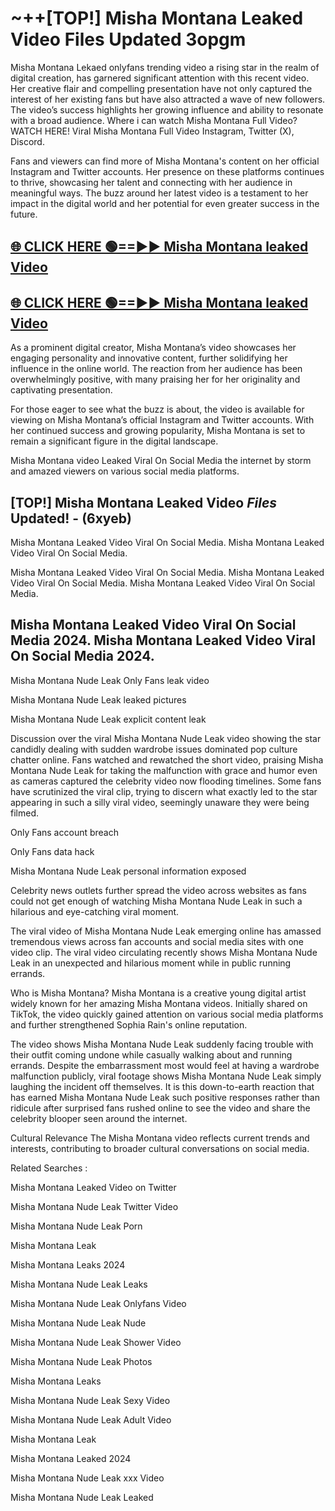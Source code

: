 # ~++[TOP!] Misha Montana Leaked Video Files Updated 3opgm

 Misha Montana Lekaed onlyfans trending video a rising star in the realm of digital creation, has garnered significant attention with this recent video. Her creative flair and compelling presentation have not only captured the interest of her existing fans but have also attracted a wave of new followers. The video’s success highlights her growing influence and ability to resonate with a broad audience.
Where i can watch  Misha Montana Full Video? WATCH HERE! Viral  Misha Montana Full Video Instagram, Twitter (X), Discord.


Fans and viewers can find more of  Misha Montana's content on her official Instagram and Twitter accounts. Her presence on these platforms continues to thrive, showcasing her talent and connecting with her audience in meaningful ways. The buzz around her latest video is a testament to her impact in the digital world and her potential for even greater success in the future.


## [🌐 CLICK HERE 🟢==►►  Misha Montana leaked Video ](https://onlyclips.site?title=Misha_Montana&ref=git)

## [🌐 CLICK HERE 🟢==►►  Misha Montana leaked Video ](https://onlyclips.site?title=Misha_Montana&ref=git)


As a prominent digital creator,  Misha Montana’s video showcases her engaging personality and innovative content, further solidifying her influence in the online world. The reaction from her audience has been overwhelmingly positive, with many praising her for her originality and captivating presentation.

For those eager to see what the buzz is about, the video is available for viewing on  Misha Montana’s official Instagram and Twitter accounts. With her continued success and growing popularity,  Misha Montana is set to remain a significant figure in the digital landscape.


  Misha Montana video Leaked Viral On Social Media the internet by storm and amazed viewers on various social media platforms.


## [TOP!]  Misha Montana Leaked Video *Files* Updated! - (6xyeb) 

 Misha Montana Leaked Video Viral On Social Media. Misha Montana Leaked Video Viral On Social Media.

 Misha Montana Leaked Video Viral On Social Media. Misha Montana Leaked Video Viral On Social Media. Misha Montana Leaked Video Viral On Social Media.


##  Misha Montana Leaked Video Viral On Social Media 2024. Misha Montana Leaked Video Viral On Social Media 2024.
 Misha Montana Nude Leak Only Fans leak video

 Misha Montana Nude Leak leaked pictures

 Misha Montana Nude Leak explicit content leak

Discussion over the viral  Misha Montana Nude Leak video showing the star candidly dealing with sudden wardrobe issues dominated pop culture chatter online. Fans watched and rewatched the short video, praising  Misha Montana Nude Leak for taking the malfunction with grace and humor even as cameras captured the celebrity video now flooding timelines. Some fans have scrutinized the viral clip, trying to discern what exactly led to the star appearing in such a silly viral video, seemingly unaware they were being filmed.


Only Fans account breach

Only Fans data hack

 Misha Montana Nude Leak personal information exposed

Celebrity news outlets further spread the video across websites as fans could not get enough of watching  Misha Montana Nude Leak in such a hilarious and eye-catching viral moment.


The viral video of  Misha Montana Nude Leak emerging online has amassed tremendous views across fan accounts and social media sites with one video clip. The viral video circulating recently shows  Misha Montana Nude Leak in an unexpected and hilarious moment while in public running errands.


Who is  Misha Montana?  Misha Montana is a creative young digital artist widely known for her amazing  Misha Montana videos. Initially shared on TikTok, the video quickly gained attention on various social media platforms and further strengthened Sophia Rain's online reputation.

The video shows  Misha Montana Nude Leak suddenly facing trouble with their outfit coming undone while casually walking about and running errands. Despite the embarrassment most would feel at having a wardrobe malfunction publicly, viral footage shows  Misha Montana Nude Leak simply laughing the incident off themselves. It is this down-to-earth reaction that has earned  Misha Montana Nude Leak such positive responses rather than ridicule after surprised fans rushed online to see the video and share the celebrity blooper seen around the internet.

Cultural Relevance The  Misha Montana video reflects current trends and interests, contributing to broader cultural conversations on social media.

Related Searches :

 Misha Montana Leaked Video on Twitter

 Misha Montana Nude Leak Twitter Video

 Misha Montana Nude Leak Porn

 Misha Montana Leak 

 Misha Montana Leaks 2024

 Misha Montana Nude Leak Leaks

 Misha Montana Nude Leak Onlyfans Video

 Misha Montana Nude Leak Nude

 Misha Montana Nude Leak Shower Video

 Misha Montana Nude Leak Photos

 Misha Montana Leaks

 Misha Montana Nude Leak Sexy Video

 Misha Montana Nude Leak Adult Video

 Misha Montana Leak

 Misha Montana Leaked 2024

 Misha Montana Nude Leak xxx Video

 Misha Montana Nude Leak Leaked
